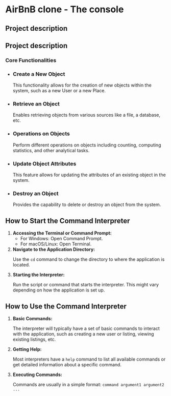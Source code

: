 <!DOCTYPE html>
<html lang="en">
<head>
  <meta charset="UTF-8">
  <meta name="viewport" content="width=device-width, initial-scale=1.0">
</head>
<body>
  <h1>AirBnB clone - The console</h1>

<h2>Project description</h2>

<h2>Project description</h2>

<h3>Core Functionalities</h3>
<ul>
    <li>
        <h3>Create a New Object</h3>
        <p>This functionality allows for the creation of new objects within the system, such as a new User or a new Place.</p>
    </li>
    <li>
        <h3>Retrieve an Object</h3>
        <p>Enables retrieving objects from various sources like a file, a database, etc.</p>
    </li>
    <li>
        <h3>Operations on Objects</h3>
        <p>Perform different operations on objects including counting, computing statistics, and other analytical tasks.</p>
    </li>
    <li>
        <h3>Update Object Attributes</h3>
        <p>This feature allows for updating the attributes of an existing object in the system.</p>
    </li>
    <li>
        <h3>Destroy an Object</h3>
        <p>Provides the capability to delete or destroy an object from the system.</p>
    </li>
</ul>


<h2>How to Start the Command Interpreter</h2>
<ol>
    <li>
        <strong>Accessing the Terminal or Command Prompt:</strong>
        <ul>
            <li>For Windows: Open Command Prompt.</li>
            <li>For macOS/Linux: Open Terminal.</li>
        </ul>
    </li>
    <li>
        <strong>Navigate to the Application Directory:</strong>
        <p>Use the <code>cd</code> command to change the directory to where the application is located.</p>
    </li>
    <li>
        <strong>Starting the Interpreter:</strong>
        <p>Run the script or command that starts the interpreter. This might vary depending on how the application is set up.</p>
    </li>
</ol>

<h2>How to Use the Command Interpreter</h2>
<ol>
    <li>
        <strong>Basic Commands:</strong>
        <p>The interpreter will typically have a set of basic commands to interact with the application, such as creating a new user or listing, viewing existing listings, etc.</p>
    </li>
    <li>
        <strong>Getting Help:</strong>
        <p>Most interpreters have a <code>help</code> command to list all available commands or get detailed information about a specific command.</p>
    </li>
    <li>
        <strong>Executing Commands:</strong>
        <p>Commands are usually in a simple format: <code>command argument1 argument2 ...</code></p>
    </li>
</ol>
</body>
</html>